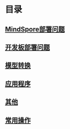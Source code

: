 # 目录
##  [MindSpore部署问题](part1/README.md)
##  [开发板部署问题](part2/README.md)
##  [模型转换](part3/README.md)
##  [应用程序](part4/README.md)
##  [其他](part5/README.md)
##  [常用操作](part6/README.md)



